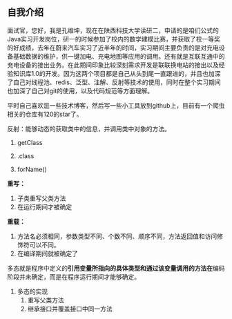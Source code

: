 ##  自我介绍

面试官，您好，我是孔维坤，现在在陕西科技大学读研二，申请的是咱们公式的Java实习开发岗位，研一的时候参加了校内的数学建模比赛，并获取了校一等奖的好成绩，去年在蔚来汽车实习了近半年的时间，实习期间主要负责的是对充电设备基础数据的维护，供一键加电、充电地图等应用的调用。还有就是互联互通中的充电设备的接出业务。在此期间印象比较深刻需求开发是联联换电站的接出以及经验知识库1.0的开发。因为这两个项目都是自己从头到尾一直跟进的，并且也加深了自己对线程池、redis、泛型、注解、反射等技术的使用，同时在整个实习期间也加深了自己对git的使用，以及代码规范等方面理解。

平时自己喜欢逛一些技术博客，然后写一些小工具放到github上，目前有一个爬虫相关的仓库有120的star了。



反射：能够动态的获取类中的信息，并调用类中对象的方法。

1. getClass

2. .class
3. forName()

**重写：**

1. 子类重写父类方法
2. 在运行期间才被确定

**重载：**

1. 方法名必须相同，参数类型不同、个数不同、顺序不同，方法返回值和访问修饰符可以不同。
2. 在编译期间就被确定了



多态就是程序中定义的**引用变量所指向的具体类型和通过该变量调用的方法在**编码阶段并未确定，而是在程序运行期间才能够确定。

1. 多态的实现
   1. 重写父类方法
   2. 继承接口并覆盖接口中同一方法